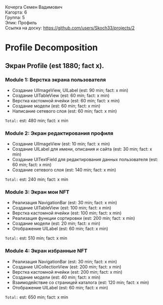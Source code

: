 Кочерга Семен Вадимович
<br /> Кагорта: 6
<br /> Группа: 5
<br /> Эпик: Профиль
<br /> Ссылка на доску: https://github.com/users/Skoch33/projects/2
      
# Profile Decomposition


## Экран Profile (est 1880; fact x).


### Module 1: Верстка экрана пользователя

- Создание UIImageView, UILabel (est: 90 min; fact: x min)
- Создание UITableView (est: 60 min; fact: x min)
- Верстка кастомной ячейки (est: 60 min; fact: x min)
- Создание модели (est: 60 min; fact: x min)
- Написание сетевого слоя (est: 60 min; fact: x min)

`Total:` est: 480 min; fact: x min

### Module 2: Экран редактирования профиля 

- Создание UIImageView (est: 10 min; fact: x min) 
- Создание UILabel для имени, описания и сайта (est: 30 min; fact: x min)
- Создание UITextField для редактирования данных пользователя (est: 60 min; fact: x min)
- Создание сетевого слоя (est: 140 min; fact: x min)

`Total:` est: 240 min; fact: x min

### Module 3: Экран мои NFT

- Реализация NavigationBar (est: 30 min; fact: x min) 
- Создание UITableView (est: 100 min; fact: x min) 
- Верстка кастомной ячейки (est: 100 min; fact: x min) 
- Реализация функции сортировки (est: 200 min; fact: x min) 
- Создание модели (est: 20 min; fact: x min) 
- Отображение UILabel (est: 60 min; fact: x min) 

`Total:` est: 510 min; fact: x min

### Module 4: Экран избранные NFT

- Реализация NavigationBar (est: 30 min; fact: x min) 
- Создание UICollectionView (est: 200 min; fact: x min) 
- Верстка кастомной ячейки (est: 200 min; fact: x min) 
- Создание модели (est: 40 min; fact: x min) 
- Взаимодействие со страницей каталога (est: 120 min; fact: x min) 
- Отображение UILabel (est: 60 min; fact: x min) 

`Total:` est: 650 min; fact: x min
